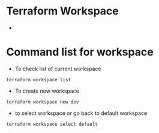 # Terraform Workspace 
-


# Command list for workspace 
- To check list of current workspace 
```
terraform workspace list 
```
- To create new workspace 
```
terraform workspace new dev 
```
- to select workspace or go back to default workspace
```
terraform workspace select default
```


